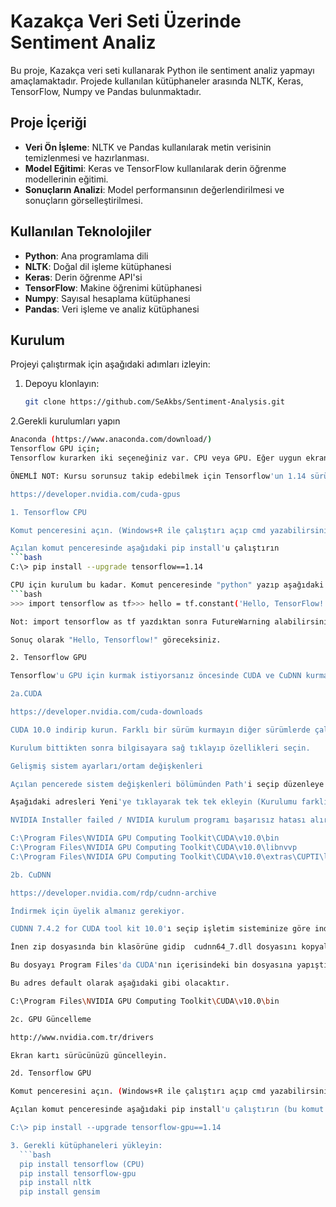 # Kazakça Veri Seti Üzerinde Sentiment Analiz

Bu proje, Kazakça veri seti kullanarak Python ile sentiment analiz yapmayı amaçlamaktadır. Projede kullanılan kütüphaneler arasında NLTK, Keras, TensorFlow, Numpy ve Pandas bulunmaktadır.

## Proje İçeriği

- **Veri Ön İşleme**: NLTK ve Pandas kullanılarak metin verisinin temizlenmesi ve hazırlanması.
- **Model Eğitimi**: Keras ve TensorFlow kullanılarak derin öğrenme modellerinin eğitimi.
- **Sonuçların Analizi**: Model performansının değerlendirilmesi ve sonuçların görselleştirilmesi.

## Kullanılan Teknolojiler

- **Python**: Ana programlama dili
- **NLTK**: Doğal dil işleme kütüphanesi
- **Keras**: Derin öğrenme API'si
- **TensorFlow**: Makine öğrenimi kütüphanesi
- **Numpy**: Sayısal hesaplama kütüphanesi
- **Pandas**: Veri işleme ve analiz kütüphanesi

## Kurulum

Projeyi çalıştırmak için aşağıdaki adımları izleyin:
1. Depoyu klonlayın:
   ```bash
   git clone https://github.com/SeAkbs/Sentiment-Analysis.git

2.Gerekli kurulumları yapın
 ```bash
 Anaconda (https://www.anaconda.com/download/)
 Tensorflow GPU için;
 Tensorflow kurarken iki seçeneğiniz var. CPU veya GPU. Eğer uygun ekran kartınız varsa kesinlikle GPU için kurulum yapın, CPU'ya göre daha hızlı eğitim gerçekleşecek. Nvidia'dan farklı bir ekran kartınız varsa CPU için kurulum yapmanız gerekiyor. Sadece Nvidia ekran kartları destekleniyor. Ekran kartınızda CUDA compute capability 3.5'den büyükse Tensorflow'u GPU için kurabilirsiniz. Aşağıdaki linkten ekran kartınız uygun mu kontrol edebilirsiniz.

ÖNEMLİ NOT: Kursu sorunsuz takip edebilmek için Tensorflow'un 1.14 sürümünü kurmanızı tavsiye ederim. Aşağıdaki kurulumların tamamı 1.14 sürümü içindir.

https://developer.nvidia.com/cuda-gpus

1. Tensorflow CPU

Komut penceresini açın. (Windows+R ile çalıştırı açıp cmd yazabilirsiniz)

Açılan komut penceresinde aşağıdaki pip install'u çalıştırın 
```bash
C:\> pip install --upgrade tensorflow==1.14

CPU için kurulum bu kadar. Komut penceresinde "python" yazıp aşağıdaki kod ile test edebilirsiniz:
```bash
>>> import tensorflow as tf>>> hello = tf.constant('Hello, TensorFlow!')>>> sess = tf.Session()>>> print(sess.run(hello))

Not: import tensorflow as tf yazdıktan sonra FutureWarning alabilirsiniz. Bu bir hata değil sadece numpy ile ilgili bir uyarı. Kodlarınız sorunsuz çalışacaktır.

Sonuç olarak "Hello, Tensorflow!" göreceksiniz.

2. Tensorflow GPU

Tensorflow'u GPU için kurmak istiyorsanız öncesinde CUDA ve CuDNN kurmanız gerekiyor.

2a.CUDA

https://developer.nvidia.com/cuda-downloads

CUDA 10.0 indirip kurun. Farklı bir sürüm kurmayın diğer sürümlerde çalışmaz.

Kurulum bittikten sonra bilgisayara sağ tıklayıp özellikleri seçin.

Gelişmiş sistem ayarları/ortam değişkenleri

Açılan pencerede sistem değişkenleri bölümünden Path'i seçip düzenleye tıklayın.

Aşağıdaki adresleri Yeni'ye tıklayarak tek tek ekleyin (Kurulumu farklı bir yere yaptıysanız o adresi verin)

NVIDIA Installer failed / NVIDIA kurulum programı başarısız hatası alırsanız çözümü aşağıdadır.

C:\Program Files\NVIDIA GPU Computing Toolkit\CUDA\v10.0\bin
C:\Program Files\NVIDIA GPU Computing Toolkit\CUDA\v10.0\libnvvp
C:\Program Files\NVIDIA GPU Computing Toolkit\CUDA\v10.0\extras\CUPTI\libx64

2b. CuDNN

https://developer.nvidia.com/rdp/cudnn-archive

İndirmek için üyelik almanız gerekiyor.

CUDNN 7.4.2 for CUDA tool kit 10.0'ı seçip işletim sisteminize göre indirin.

İnen zip dosyasında bin klasörüne gidip  cudnn64_7.dll dosyasını kopyalayın.

Bu dosyayı Program Files'da CUDA'nın içerisindeki bin dosyasına yapıştırın.

Bu adres default olarak aşağıdaki gibi olacaktır.

C:\Program Files\NVIDIA GPU Computing Toolkit\CUDA\v10.0\bin

2c. GPU Güncelleme

http://www.nvidia.com.tr/drivers

Ekran kartı sürücünüzü güncelleyin.

2d. Tensorflow GPU

Komut penceresini açın. (Windows+R ile çalıştırı açıp cmd yazabilirsiniz)

Açılan komut penceresinde aşağıdaki pip install'u çalıştırın (bu komut 1.14 sürümünü kuracaktır):

C:\> pip install --upgrade tensorflow-gpu==1.14

3. Gerekli kütüphaneleri yükleyin:
   ```bash
   pip install tensorflow (CPU)
   pip install tensorflow-gpu
   pip install nltk
   pip install gensim
   
